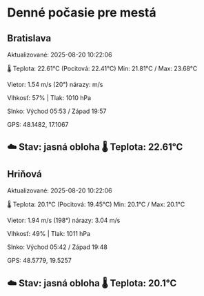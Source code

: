 ﻿# Denné počasie pre mestá

## Bratislava
Aktualizované: 2025-08-20 10:22:06

🌡️ Teplota: 22.61°C 
(Pocitová: 22.41°C)
Min: 21.81°C / Max: 23.68°C

Vietor: 1.54 m/s    (20°) 
nárazy:  m/s

Vlhkosť: 57% | Tlak: 1010 hPa

Slnko: Východ 05:53 / Západ 19:57

GPS: 48.1482, 17.1067

☁️ Stav: jasná obloha        🌡️ Teplota: 22.61°C
---

## Hriňová
Aktualizované: 2025-08-20 10:22:06

🌡️ Teplota: 20.1°C 
(Pocitová: 19.45°C)
Min: 20.1°C / Max: 20.1°C

Vietor: 1.94 m/s (198°)
nárazy: 3.04 m/s

Vlhkosť: 49% | Tlak: 1011 hPa

Slnko: Východ 05:42 / Západ 19:48

GPS: 48.5779, 19.5257

☁️ Stav: jasná obloha        🌡️ Teplota: 20.1°C
---
